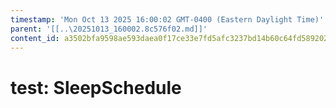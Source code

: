 ```yaml
---
timestamp: 'Mon Oct 13 2025 16:00:02 GMT-0400 (Eastern Daylight Time)'
parent: '[[..\20251013_160002.8c576f02.md]]'
content_id: a3502bfa9598ae593daea0f17ce33e7fd5afc3237bd14b60c64fd58920272d4e
---
```


# test: SleepSchedule

